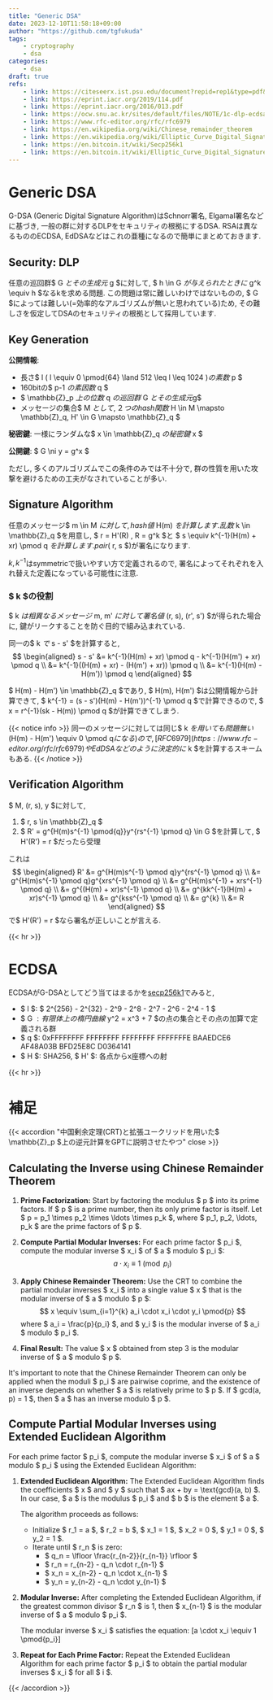 ```yaml
---
title: "Generic DSA"
date: 2023-12-10T11:58:18+09:00
author: "https://github.com/tgfukuda"
tags:
    - cryptography
    - dsa
categories:
    - dsa
draft: true
refs:
    - link: https://citeseerx.ist.psu.edu/document?repid=rep1&type=pdf&doi=31802861a53d62ba4af1584344ad1fc0c8103886
    - link: https://eprint.iacr.org/2019/114.pdf
    - link: https://eprint.iacr.org/2016/013.pdf
    - link: https://ocw.snu.ac.kr/sites/default/files/NOTE/1c-dlp-ecdsa.pdf
    - link: https://www.rfc-editor.org/rfc/rfc6979
    - link: https://en.wikipedia.org/wiki/Chinese_remainder_theorem
    - link: https://en.wikipedia.org/wiki/Elliptic_Curve_Digital_Signature_Algorithm
    - link: https://en.bitcoin.it/wiki/Secp256k1
    - link: https://en.bitcoin.it/wiki/Elliptic_Curve_Digital_Signature_Algorithm
---
```


# Generic DSA

G-DSA (Generic Digital Signature Algorithm)はSchnorr署名,
Elgamal署名などに基づき, 一般の群に対するDLPをセキュリティの根拠にするDSA.
RSAは異なるもののECDSA, EdDSAなどはこれの亜種になるので簡単にまとめておきます.

## Security: DLP

任意の巡回群$ G $とその生成元$ g $に対して, $ h \in G $が与えられたときに$ g^k \equiv h $なるkを求める問題.
この問題は常に難しいわけではないものの,
$ G $によっては難しい(=効率的なアルゴリズムが無いと思われている)ため,
その難しさを仮定してDSAのセキュリティの根拠として採用しています.

## Key Generation

**公開情報**:

- 長さ$ l $($ l \equiv 0 \pmod{64} \land 512 \leq l \leq 1024 $)の素数$ p $
- 160bitの$ p-1 $の素因数$ q $
- $ \mathbb{Z}_p $上の位数$ q $の巡回群$ G $とその生成元$g$
- メッセージの集合$ M $として, ２つのhash関数$ H \in M \mapsto \mathbb{Z}_q, H' \in G \mapsto \mathbb{Z}_q $

**秘密鍵**: 一様にランダムな$ x \in \mathbb{Z}_q $の秘密鍵$ x $

**公開鍵**: $ G \ni y = g^x $

ただし, 多くのアルゴリズムでこの条件のみでは不十分で, 群の性質を用いた攻撃を避けるための工夫がなされていることが多い.

## Signature Algorithm

任意のメッセージ$ m \in M $に対して, hash値$ H(m) $を計算します.
乱数$ k \in \mathbb{Z}_q $を用意し, $ r = H'(R) $,$ R = g^k $と
$ s \equiv k^{-1}(H(m) + xr) \pmod q $を計算します. pair ($ r, s $)が署名になります.

$k, k^{-1}$はsymmetricで扱いやすい方で定義されるので, 署名によってそれぞれを入れ替えた定義になっている可能性に注意.

### $ k $の役割

$ k $は相異なるメッセージ$ m, m' $に対して署名値$ (r, s), (r', s') $が得られた場合に,
鍵がリークすることを防ぐ目的で組み込まれている.

同一の$ k $で$ s - s' $を計算すると,
$$
\begin{aligned}
s - s' &= k^{-1}(H(m) + xr) \pmod q - k^{-1}(H(m') + xr) \pmod q \\
&= k^{-1}((H(m) + xr) - (H(m') + xr)) \pmod q \\
&= k^{-1}(H(m) - H(m')) \pmod q
\end{aligned}
$$

$ H(m) - H(m') \in \mathbb{Z}_q $であり, $ H(m), H(m') $は公開情報から計算できて, $ k^{-1} = (s - s')(H(m) - H(m'))^{-1} \pmod q $で計算できるので,
$ x = r^{-1}(sk - H(m)) \pmod q $が計算できてしまう.

{{< notice info >}}
同一のメッセージに対しては同じ$ k $を用いても問題無い
($H(m) - H(m') \equiv 0 \pmod q$になる)ので,
[RFC 6979](https://www.rfc-editor.org/rfc/rfc6979)やEdDSAなどのように決定的に$ k $を計算するスキームもある.
{{< /notice >}}

## Verification Algorithm

$ M, (r, s), y $に対して,

1. $ r, s \in \mathbb{Z}_q $
2. $ R' = g^{H(m)s^{-1} \pmod{q}}y^{rs^{-1} \pmod q} \in G $を計算して, $ H'(R') = r $だったら受理

これは
$$
\begin{aligned}
R' &= g^{H(m)s^{-1} \pmod q}y^{rs^{-1} \pmod q} \\
&= g^{H(m)s^{-1} \pmod q}g^{xrs^{-1} \pmod q} \\
&= g^{H(m)s^{-1} + xrs^{-1} \pmod q} \\
&= g^{(H(m) + xr)s^{-1} \pmod q} \\
&= g^{kk^{-1}(H(m) + xr)s^{-1} \pmod q} \\
&= g^{kss^{-1} \pmod q} \\
&= g^{k} \\
&= R
\end{aligned}
$$
で$ H'(R') = r $なら署名が正しいことが言える.

{{< hr >}}

# ECDSA

ECDSAがG-DSAとしてどう当てはまるかを[secp256k1](https://en.bitcoin.it/wiki/Secp256k1)でみると,
- $ l $: $ 2^{256} - 2^{32} - 2^9 - 2^8 - 2^7 - 2^6 - 2^4 - 1 $
- $ G $: 有限体上の楕円曲線$ y^2 = x^3 + 7 $の点の集合とその点の加算で定義される群
- $ q $: 0xFFFFFFFF FFFFFFFF FFFFFFFF FFFFFFFE BAAEDCE6 AF48A03B BFD25E8C D0364141
- $ H $: SHA256, $ H' $: 各点からx座標への射

{{< hr >}}

# 補足

{{< accordion "中国剰余定理(CRT)と拡張ユークリッドを用いた$ \mathbb{Z}_p $上の逆元計算をGPTに説明させたやつ" close >}}
## Calculating the Inverse using Chinese Remainder Theorem

1. **Prime Factorization:**
   Start by factoring the modulus $ p $ into its prime factors. If $ p $ is a prime number, then its only prime factor is itself. Let $ p = p_1 \times p_2 \times \ldots \times p_k $, where $ p_1, p_2, \ldots, p_k $ are the prime factors of $ p $.

2. **Compute Partial Modular Inverses:**
   For each prime factor $ p_i $, compute the modular inverse $ x_i $ of $ a $ modulo $ p_i $:
   $$ a \cdot x_i \equiv 1 \pmod{p_i} $$

3. **Apply Chinese Remainder Theorem:**
   Use the CRT to combine the partial modular inverses $ x_i $ into a single value $ x $ that is the modular inverse of $ a $ modulo $ p $:
   $$ x \equiv \sum_{i=1}^{k} a_i \cdot x_i \cdot y_i \pmod{p} $$
   where $ a_i = \frac{p}{p_i} $, and $ y_i $ is the modular inverse of $ a_i $ modulo $ p_i $.

4. **Final Result:**
   The value $ x $ obtained from step 3 is the modular inverse of $ a $ modulo $ p $.

It's important to note that the Chinese Remainder Theorem can only be applied when the moduli $ p_i $ are pairwise coprime, and the existence of an inverse depends on whether $ a $ is relatively prime to $ p $. If $ gcd(a, p) = 1 $, then $ a $ has an inverse modulo $ p $.

## Compute Partial Modular Inverses using Extended Euclidean Algorithm

For each prime factor $ p_i $, compute the modular inverse $ x_i $ of $ a $ modulo $ p_i $ using the Extended Euclidean Algorithm:

1. **Extended Euclidean Algorithm:**
   The Extended Euclidean Algorithm finds the coefficients $ x $ and $ y $ such that $ ax + by = \text{gcd}(a, b) $. In our case, $ a $ is the modulus $ p_i $ and $ b $ is the element $ a $.

   The algorithm proceeds as follows:
   - Initialize $ r_1 = a $, $ r_2 = b $, $ x_1 = 1 $, $ x_2 = 0 $, $ y_1 = 0 $, $ y_2 = 1 $.
   - Iterate until $ r_n $ is zero:
     - $ q_n = \lfloor \frac{r_{n-2}}{r_{n-1}} \rfloor $
     - $ r_n = r_{n-2} - q_n \cdot r_{n-1} $
     - $ x_n = x_{n-2} - q_n \cdot x_{n-1} $
     - $ y_n = y_{n-2} - q_n \cdot y_{n-1} $

2. **Modular Inverse:**
   After completing the Extended Euclidean Algorithm, if the greatest common divisor $ r_n $ is 1, then $ x_{n-1} $ is the modular inverse of $ a $ modulo $ p_i $.

   The modular inverse $ x_i $ satisfies the equation:
   \[a \cdot x_i \equiv 1 \pmod{p_i}\]

3. **Repeat for Each Prime Factor:**
   Repeat the Extended Euclidean Algorithm for each prime factor $ p_i $ to obtain the partial modular inverses $ x_i $ for all $ i $.


{{< /accordion >}}
